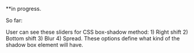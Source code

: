 **in progress.

So far:

User can see these sliders for CSS box-shadow method: 1) Right shift 2) Bottom shift 3) Blur 4) Spread.
These options define what kind of the shadow box element will have. 